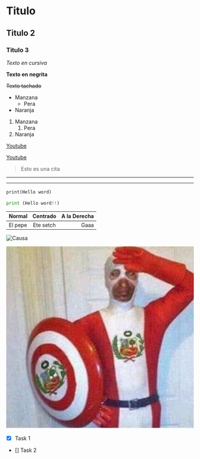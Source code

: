 # Titulo

## Titulo 2

### Titulo 3

<!-- Este es un Comentario -->
*Texto en cursiva*

**Texto en negrita**

~~Texto tachado~~

<!-- Listas ordenadas -->

* Manzana
    * Pera
* Naranja

1. Manzana
    1. Pera
2. Naranja

<!-- Enlaces web -->

[Youtube](https://www.youtube.com)

[Youtube](https://www.youtube.com "Click Aqui")

> Esto es una cita

<!-- Lineas Divisoras: -->
---
___

<!-- Linea de codigo -->
`print(Hello word)`

<!-- Bloque de codigo, se indica el leguaje previmente -->

```python 
print (Hello word!!)
```

<!-- Tipeado de tablas -->

| Normal    | Centrado       | A la Derecha  |   
| --------- | :-----:     | ----:  |
| El pepe   | Ete setch  | Gaaa  |

<!-- Imagen Web-->

![Causa](https://th.bing.com/th/id/R.8f40bc8754cec7775243a1d6cc049772?rik=iN%2fUgBIGY8Tzvw&riu=http%3a%2f%2fimages3.memedroid.com%2fimages%2fUPLOADED149%2f5dcc43e91deb5.jpeg&ehk=GJAu6SNh4wiYRm6PNtbNPe9wCq4BHiuJSlCelhC8nsc%3d&risl=&pid=ImgRaw&r=0)

<!-- Imagen Local-->

![CapPeru](/Images/CapPeru.jpeg "Orgullo Peruano")
<!-- Git Hub MarkDown -->

* [x] Task 1
* []  Task 2

